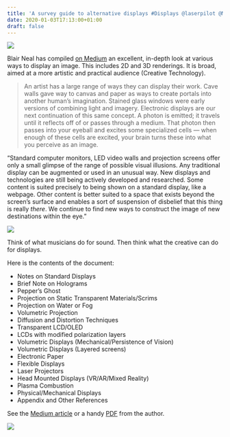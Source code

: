 ```yaml
---
title: 'A survey guide to alternative displays #Displays @laserpilot @Medium'
date: 2020-01-03T17:13:00+01:00
draft: false
---
```


![](https://cdn-blog.adafruit.com/uploads/2020/01/Untitled-10.png)

Blair Neal has compiled [on Medium](https://medium.com/@laserpilot/survey-of-alternative-displays-82d928480b9d) an excellent, in-depth look at various ways to display an image. This includes 2D and 3D renderings. It is broad, aimed at a more artistic and practical audience (Creative Technology).

> An artist has a large range of ways they can display their work. Cave walls gave way to canvas and paper as ways to create portals into another human’s imagination. Stained glass windows were early versions of combining light and imagery. Electronic displays are our next continuation of this same concept. A photon is emitted; it travels until it reflects off of or passes through a medium. That photon then passes into your eyeball and excites some specialized cells — when enough of these cells are excited, your brain turns these into what you perceive as an image.

“Standard computer monitors, LED video walls and projection screens offer only a small glimpse of the range of possible visual illusions. Any traditional display can be augmented or used in an unusual way. New displays and technologies are still being actively developed and researched. Some content is suited precisely to being shown on a standard display, like a webpage. Other content is better suited to a space that exists beyond the screen’s surface and enables a sort of suspension of disbelief that this thing is really _there_. We continue to find new ways to construct the image of new destinations within the eye.”

![](https://miro.medium.com/max/477/1*tdOOqzg_3jznksOmCTjxJg.jpeg)

Think of what musicians do for sound. Then think what the creative can do for displays.

Here is the contents of the document:

*   Notes on Standard Displays
*   Brief Note on Holograms
*   Pepper’s Ghost
*   Projection on Static Transparent Materials/Scrims
*   Projection on Water or Fog
*   Volumetric Projection
*   Diffusion and Distortion Techniques
*   Transparent LCD/OLED
*   LCDs with modified polarization layers
*   Volumetric Displays (Mechanical/Persistence of Vision)
*   Volumetric Displays (Layered screens)
*   Electronic Paper
*   Flexible Displays
*   Laser Projectors
*   Head Mounted Displays (VR/AR/Mixed Reality)
*   Plasma Combustion
*   Physical/Mechanical Displays
*   Appendix and Other References

See the [Medium article](https://medium.com/@laserpilot/survey-of-alternative-displays-82d928480b9d) or a handy [PDF](http://blairneal.com/survey-of-alternative-displays/) from the author.

![](https://miro.medium.com/max/750/1*d0L-cF7kPwAnNZOnwNZJCw.jpeg)